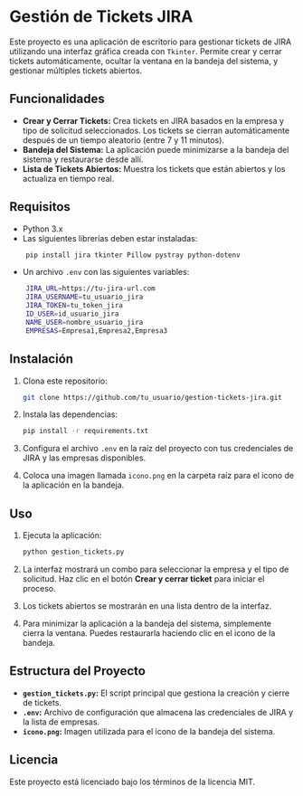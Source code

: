 # Gestión de Tickets JIRA

Este proyecto es una aplicación de escritorio para gestionar tickets de JIRA utilizando una interfaz gráfica creada con `Tkinter`. Permite crear y cerrar tickets automáticamente, ocultar la ventana en la bandeja del sistema, y gestionar múltiples tickets abiertos.

## Funcionalidades

- **Crear y Cerrar Tickets:** Crea tickets en JIRA basados en la empresa y tipo de solicitud seleccionados. Los tickets se cierran automáticamente después de un tiempo aleatorio (entre 7 y 11 minutos).
- **Bandeja del Sistema:** La aplicación puede minimizarse a la bandeja del sistema y restaurarse desde allí.
- **Lista de Tickets Abiertos:** Muestra los tickets que están abiertos y los actualiza en tiempo real.

## Requisitos

- Python 3.x
- Las siguientes librerías deben estar instaladas:

```bash
    pip install jira tkinter Pillow pystray python-dotenv
```

- Un archivo `.env` con las siguientes variables:

```bash
    JIRA_URL=https://tu-jira-url.com
    JIRA_USERNAME=tu_usuario_jira
    JIRA_TOKEN=tu_token_jira
    ID_USER=id_usuario_jira
    NAME_USER=nombre_usuario_jira
    EMPRESAS=Empresa1,Empresa2,Empresa3
```

## Instalación

1. Clona este repositorio:

    ```bash
    git clone https://github.com/tu_usuario/gestion-tickets-jira.git
    ```

2. Instala las dependencias:

    ```bash
    pip install -r requirements.txt
    ```

3. Configura el archivo `.env` en la raíz del proyecto con tus credenciales de JIRA y las empresas disponibles.

4. Coloca una imagen llamada `icono.png` en la carpeta raíz para el icono de la aplicación en la bandeja.

## Uso

1. Ejecuta la aplicación:

    ```bash
    python gestion_tickets.py
    ```

2. La interfaz mostrará un combo para seleccionar la empresa y el tipo de solicitud. Haz clic en el botón **Crear y cerrar ticket** para iniciar el proceso.

3. Los tickets abiertos se mostrarán en una lista dentro de la interfaz.

4. Para minimizar la aplicación a la bandeja del sistema, simplemente cierra la ventana. Puedes restaurarla haciendo clic en el icono de la bandeja.

## Estructura del Proyecto

- **`gestion_tickets.py`:** El script principal que gestiona la creación y cierre de tickets.
- **`.env`:** Archivo de configuración que almacena las credenciales de JIRA y la lista de empresas.
- **`icono.png`:** Imagen utilizada para el icono de la bandeja del sistema.

## Licencia

Este proyecto está licenciado bajo los términos de la licencia MIT.
